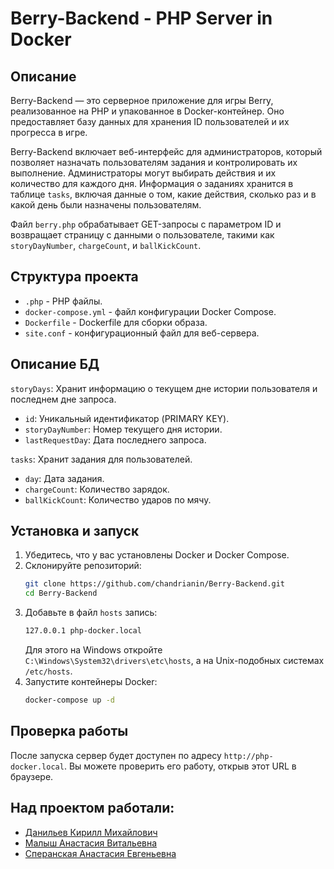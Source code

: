# Berry-Backend - PHP Server in Docker

## Описание
Berry-Backend — это серверное приложение для игры Berry, реализованное на PHP и упакованное в Docker-контейнер. Оно предоставляет базу данных для хранения ID пользователей и их прогресса в игре.

Berry-Backend включает веб-интерфейс для администраторов, который позволяет назначать пользователям задания и контролировать их выполнение. Администраторы могут выбирать действия и их количество для каждого дня. Информация о заданиях хранится в таблице `tasks`, включая данные о том, какие действия, сколько раз и в какой день были назначены пользователям.

Файл `berry.php` обрабатывает GET-запросы с параметром ID и возвращает страницу с данными о пользователе, такими как `storyDayNumber`, `chargeCount`, и `ballKickCount`.

## Структура проекта
- `.php` - PHP файлы.
- `docker-compose.yml` - файл конфигурации Docker Compose.
- `Dockerfile` - Dockerfile для сборки образа.
- `site.conf` - конфигурационный файл для веб-сервера.

## Описание БД
```storyDays```: Хранит информацию о текущем дне истории пользователя и последнем дне запроса.
- ```id```: Уникальный идентификатор (PRIMARY KEY).
- ```storyDayNumber```: Номер текущего дня истории.
- ```lastRequestDay```: Дата последнего запроса.

```tasks```: Хранит задания для пользователей.
- ```day```: Дата задания.
- ```chargeCount```: Количество зарядок.
- ```ballKickCount```: Количество ударов по мячу.

## Установка и запуск
1. Убедитесь, что у вас установлены Docker и Docker Compose.
2. Склонируйте репозиторий:
    ```sh
    git clone https://github.com/chandrianin/Berry-Backend.git
    cd Berry-Backend
    ```
3. Добавьте в файл `hosts` запись:
    ```sh
    127.0.0.1 php-docker.local
    ```
   Для этого на Windows откройте `C:\Windows\System32\drivers\etc\hosts`, а на Unix-подобных системах `/etc/hosts`.
4. Запустите контейнеры Docker:
    ```sh
    docker-compose up -d
    ```

## Проверка работы
После запуска сервер будет доступен по адресу `http://php-docker.local`. Вы можете проверить его работу, открыв этот URL в браузере.

## Над проектом работали:
- [Данильев Кирилл Михайлович](https://github.com/chandrianin)
- [Малыш Анастасия Витальевна](https://github.com/MalyshAnanas)
- [Сперанская Анастасия Евгеньевна](https://github.com/Littlesun0160)